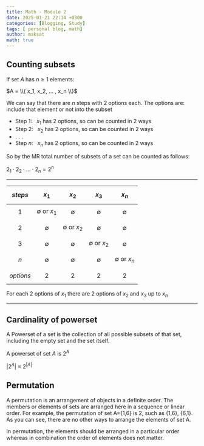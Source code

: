 ```yaml
---
title: Math - Module 2
date: 2025-01-21 22:14 +0300
categories: [Blogging, Study]
tags: [ personal blog, math]
author: maksat
math: true
---
```


## Counting subsets

If set $A$ has $n\geq1$ elements:

$A = \\{ x_1, x_2, ... , x_n \\}$

We can say that there are $n$ steps with 2 options each. The options are: include that element or not into the subset

- Step 1: $~$ $x_1$ has 2 options, so can be counted in 2 ways
- Step 2: $~$ $x_2$ has 2 options, so can be counted in 2 ways
- . . .
- Step $n$: $~$ $x_n$ has 2 options, so can be counted in 2 ways

So by the MR total number of subsets of a set can be counted as follows:

$2_1\cdot 2_2 \cdot ... \cdot 2_n = 2^n$

---


|$steps$|$$x_1$$             |$$x_2$$        |$$x_3$$      |$$x_n$$      |
|-------|-----------         |-------------  |-----------  |-----------  |
|$$1$$  |$\emptyset$ or $x_1$|$$\emptyset$$    |$$\emptyset$$|$$\emptyset$$|
|$$2$$  |$$\emptyset$$         |$\emptyset$ or $x_2$  |$$\emptyset$$|$$\emptyset$$|
|$$3$$  |$$\emptyset$$         |$$\emptyset$$    |$\emptyset$ or $x_2$ |$$\emptyset$$|
|$$n$$  |$$\emptyset$$         |$$\emptyset$$    |$$\emptyset$$ |$\emptyset$ or $x_n$|
|$$options$$| $$2$$ | $$2$$  | $$2$$ | $$2$$ |

For each  2 options of $x_1$ there are 2 options of $x_2$ and $x_3$ up to $x_n$

---

## Cardinality of powerset

A Powerset of a set is the collection of all possible subsets of that set, including the empty set and the set itself.

A powerset of set $A$ is $2^A$ 

$|2^A|$ = $2^{|A|}$

## Permutation
A permutation is an arrangement of objects in a definite order. The members or elements of sets are arranged here in a sequence or linear order. For example, the permutation of set A={1,6} is 2, such as {1,6}, {6,1}. As you can see, there are no other ways to arrange the elements of set A.

In permutation, the elements should be arranged in a particular order whereas in combination the order of elements does not matter. 
